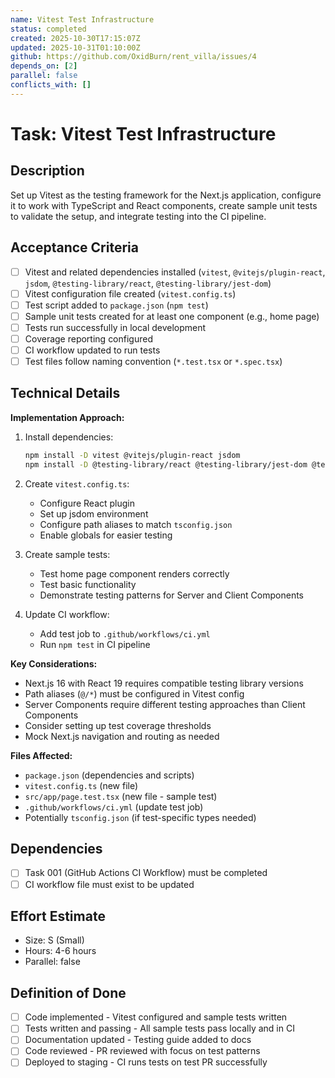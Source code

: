 ```yaml
---
name: Vitest Test Infrastructure
status: completed
created: 2025-10-30T17:15:07Z
updated: 2025-10-31T01:10:00Z
github: https://github.com/OxidBurn/rent_villa/issues/4
depends_on: [2]
parallel: false
conflicts_with: []
---
```


# Task: Vitest Test Infrastructure

## Description
Set up Vitest as the testing framework for the Next.js application, configure it to work with TypeScript and React components, create sample unit tests to validate the setup, and integrate testing into the CI pipeline.

## Acceptance Criteria
- [ ] Vitest and related dependencies installed (`vitest`, `@vitejs/plugin-react`, `jsdom`, `@testing-library/react`, `@testing-library/jest-dom`)
- [ ] Vitest configuration file created (`vitest.config.ts`)
- [ ] Test script added to `package.json` (`npm test`)
- [ ] Sample unit tests created for at least one component (e.g., home page)
- [ ] Tests run successfully in local development
- [ ] Coverage reporting configured
- [ ] CI workflow updated to run tests
- [ ] Test files follow naming convention (`*.test.tsx` or `*.spec.tsx`)

## Technical Details
**Implementation Approach:**
1. Install dependencies:
   ```bash
   npm install -D vitest @vitejs/plugin-react jsdom
   npm install -D @testing-library/react @testing-library/jest-dom @testing-library/user-event
   ```

2. Create `vitest.config.ts`:
   - Configure React plugin
   - Set up jsdom environment
   - Configure path aliases to match `tsconfig.json`
   - Enable globals for easier testing

3. Create sample tests:
   - Test home page component renders correctly
   - Test basic functionality
   - Demonstrate testing patterns for Server and Client Components

4. Update CI workflow:
   - Add test job to `.github/workflows/ci.yml`
   - Run `npm test` in CI pipeline

**Key Considerations:**
- Next.js 16 with React 19 requires compatible testing library versions
- Path aliases (`@/*`) must be configured in Vitest config
- Server Components require different testing approaches than Client Components
- Consider setting up test coverage thresholds
- Mock Next.js navigation and routing as needed

**Files Affected:**
- `package.json` (dependencies and scripts)
- `vitest.config.ts` (new file)
- `src/app/page.test.tsx` (new file - sample test)
- `.github/workflows/ci.yml` (update test job)
- Potentially `tsconfig.json` (if test-specific types needed)

## Dependencies
- [ ] Task 001 (GitHub Actions CI Workflow) must be completed
- [ ] CI workflow file must exist to be updated

## Effort Estimate
- Size: S (Small)
- Hours: 4-6 hours
- Parallel: false

## Definition of Done
- [ ] Code implemented - Vitest configured and sample tests written
- [ ] Tests written and passing - All sample tests pass locally and in CI
- [ ] Documentation updated - Testing guide added to docs
- [ ] Code reviewed - PR reviewed with focus on test patterns
- [ ] Deployed to staging - CI runs tests on test PR successfully

